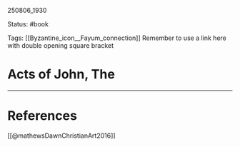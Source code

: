
250806_1930

Status: #book

Tags:  [[Byzantine_icon__Fayum_connection]]
Remember to use a link here with double opening square bracket
# Acts of John, The



---
# References
[[@mathewsDawnChristianArt2016]]
